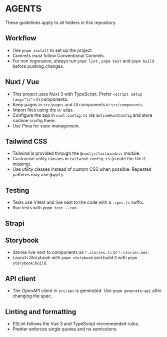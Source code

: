 # AGENTS

These guidelines apply to all folders in this repository.

## Workflow
- Use `pnpm install` to set up the project.
- Commits must follow Conventional Commits.
- For non regression, always run `pnpm lint` , `pnpm test` and `pnpm build` before pushing changes.

## Nuxt / Vue
- This project uses Nuxt 3 with TypeScript. Prefer `<script setup lang="ts">` in components.
- Keep pages in `src/pages` and UI components in `src/components`.
- Import files using the `@/` alias.
- Configure the app in `nuxt.config.ts` via `defineNuxtConfig` and store runtime config there.
- Use Pinia for state management.

## Tailwind CSS
- Tailwind is provided through the `@nuxtjs/tailwindcss` module.
- Customise utility classes in `tailwind.config.ts` (create the file if missing).
- Use utility classes instead of custom CSS when possible. Repeated patterns may use `@apply`.

## Testing
- Tests use Vitest and live next to the code with a `.spec.ts` suffix.
- Run tests with `pnpm test --run`.


## Strapi

## Storybook
- Stories live next to components as `*.stories.ts` or `*.stories.mdx`.
- Launch Storybook with `pnpm storybook` and build it with `pnpm storybook:build`.

## API client
- The OpenAPI client in `src/api` is generated. Use `pnpm generate:api` after changing the spec.

## Linting and formatting
- ESLint follows the Vue 3 and TypeScript recommended rules.
- Prettier enforces single quotes and no semicolons.
